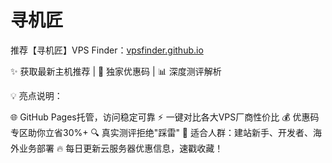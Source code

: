 # 寻机匠
推荐【寻机匠】VPS Finder：[vpsfinder.github.io](https://vpsfinder.github.io)

✨ 获取最新主机推荐 | 🔑 独家优惠码 | 📊 深度测评解析

💡 亮点说明：

🌐 GitHub Pages托管，访问稳定可靠
⚡️ 一键对比各大VPS厂商性价比
💰 优惠码专区助你立省30%+
🔍 真实测评拒绝"踩雷"
🎯 适合人群：建站新手、开发者、海外业务部署
🔥 每日更新云服务器优惠信息，速戳收藏！

